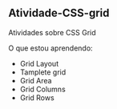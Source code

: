 ## Atividade-CSS-grid
Atividades sobre CSS Grid

 O que estou aprendendo:
  - Grid Layout
  - Tamplete grid
  - Grid Area
  - Grid Columns
  - Grid Rows
  

